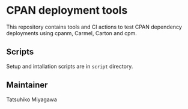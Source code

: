 # CPAN deployment tools

This repository contains tools and CI actions to test CPAN dependency deployments using cpanm, Carmel, Carton and cpm.

## Scripts

Setup and intallation scripts are in `script` directory.

## Maintainer

Tatsuhiko Miyagawa

